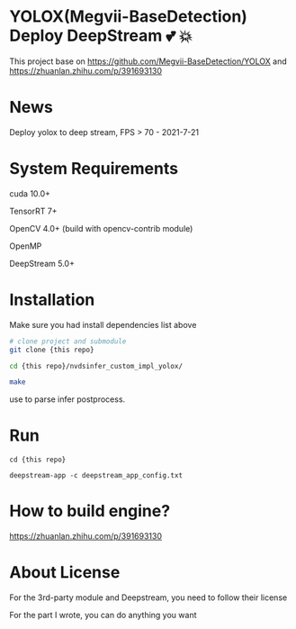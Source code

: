 <!--

 * @Description: YOLOX Deepstream
 * @Author: nanmi
 * @Date: 2021-07-21 16:23:35
 * @LastEditTime: 2021-07-21 16:23:35
 * @LastEditors: nanmi
 * @GitHub:github.com/nanmi
   -->

# YOLOX(Megvii-BaseDetection) Deploy DeepStream :two_hearts: :collision:

This project base on https://github.com/Megvii-BaseDetection/YOLOX  and https://zhuanlan.zhihu.com/p/391693130


# News

Deploy yolox to deep stream, FPS > 70 - 2021-7-21

# System Requirements

cuda 10.0+

TensorRT 7+

OpenCV 4.0+ (build with opencv-contrib module)

OpenMP

DeepStream 5.0+

# Installation

Make sure you had install dependencies list above

```bash
# clone project and submodule
git clone {this repo}

cd {this repo}/nvdsinfer_custom_impl_yolox/

make
```

use to parse infer postprocess.

# Run

```shell
cd {this repo}

deepstream-app -c deepstream_app_config.txt
```

# How to build engine?

https://zhuanlan.zhihu.com/p/391693130

# About License

For the 3rd-party module and Deepstream, you need to follow their license

For the part I wrote, you can do anything you want

